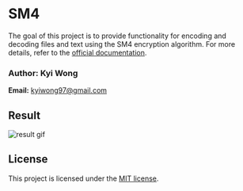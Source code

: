 # SM4

The goal of this project is to provide functionality for encoding and decoding files and text using the SM4 encryption algorithm.
For more details, refer to the [official documentation](./32907-2016-gbt.pdf).

### Author: Kyi Wong  

**Email:** kyiwong97@gmail.com  

## Result

![result gif](./result.gif)

## License 

This project is licensed under the [MIT license](./LICENSE).
